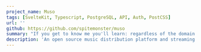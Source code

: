 ```yaml
---
project_name: Muso
tags: [SvelteKit, Typescript, PostgreSQL, API, Auth, PostCSS]
url: ''
github: https://github.com/spitemonster/muso
summary: "If you get to know me you'll learn: regardless of the domain I have a litany of half-and-less-completed projects perpetually under the metaphorical wrench due to scope creep. Toss this one on that pile, though creep assumes I was unaware of the scope from the outset..."
description: 'An open source music distribution platform and streaming service.'
---
```

